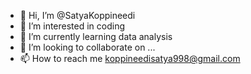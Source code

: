 - 👋 Hi, I’m @SatyaKoppineedi
- 👀 I’m interested in coding
- 🌱 I’m currently learning data analysis
- 💞️ I’m looking to collaborate on ...
- 📫 How to reach me koppineedisatya998@gmail.com

<!---
SatyaKoppineedi/SatyaKoppineedi is a ✨ special ✨ repository because its `README.md` (this file) appears on your GitHub profile.
You can click the Preview link to take a look at your changes.
--->
